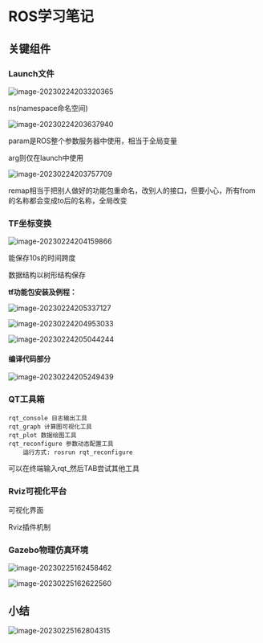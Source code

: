 # ROS学习笔记



## 关键组件

### Launch文件

![image-20230224203320365](./assets/image-20230224203320365.png)

ns(namespace命名空间)

![image-20230224203637940](./assets/image-20230224203637940.png)

param是ROS整个参数服务器中使用，相当于全局变量

arg则仅在launch中使用

![image-20230224203757709](./assets/image-20230224203757709.png)

remap相当于把别人做好的功能包重命名，改别人的接口，但要小心，所有from的名称都会变成to后的名称，全局改变



### TF坐标变换

![image-20230224204159866](./assets/image-20230224204159866.png)

能保存10s的时间跨度

数据结构以树形结构保存

**tf功能包安装及例程：**

![image-20230224205337127](./assets/image-20230224205337127.png)

![image-20230224204953033](./assets/image-20230224204953033.png)

![image-20230224205044244](./assets/image-20230224205044244.png)

#### 编译代码部分

![image-20230224205249439](./assets/image-20230224205249439.png)



### QT工具箱

```
rqt_console 日志输出工具
rqt_graph 计算图可视化工具
rqt_plot 数据绘图工具
rqt_reconfigure 参数动态配置工具 
	运行方式: rosrun rqt_reconfigure
```

可以在终端输入rqt_然后TAB尝试其他工具

### Rviz可视化平台

可视化界面

Rviz插件机制

### Gazebo物理仿真环境

 ![image-20230225162458462](./assets/image-20230225162458462.png)

 ![image-20230225162622560](./assets/image-20230225162622560.png)



## 小结

![image-20230225162804315](./assets/image-20230225162804315.png)